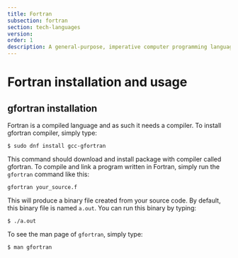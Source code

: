```yaml
---
title: Fortran
subsection: fortran
section: tech-languages
version: 
order: 1
description: A general-purpose, imperative computer programming language.
---
```

# Fortran installation and usage

## gfortran installation
Fortran is a compiled language and as such it needs a compiler. To install gfortran
compiler, simply type:

```
$ sudo dnf install gcc-gfortran
```

This command should download and install package with compiler called gfortran. To compile
and link a program written in Fortran, simply run the `gfortran` command like this:

```
gfortran your_source.f
```

This will produce a binary file created from your source code. By default, this binary
file is named `a.out`.
You can run this binary by typing:

```
$ ./a.out
```

To see the man page of `gfortran`, simply type:
```
$ man gfortran
```
